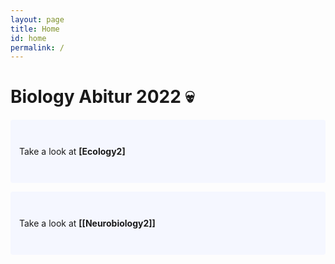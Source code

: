 ```yaml
---
layout: page
title: Home
id: home
permalink: /
---
```


# Biology Abitur 2022 💀

<p style="padding: 3em 1em; background: #f5f7ff; border-radius: 4px;">
  Take a look at <span style="font-weight: bold">[Ecology2]</span>
</p>

<p style="padding: 3em 1em; background: #f5f7ff; border-radius: 4px;">
  Take a look at <span style="font-weight: bold">[[Neurobiology2]]</span>
</p>



<style>
  .wrapper {
    max-width: 46em;
  }
</style>
